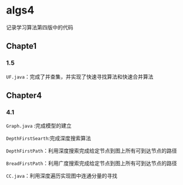 # algs4
记录学习算法第四版中的代码
## Chapte1

### 1.5
`UF.java`：完成了并查集，并实现了快速寻找算法和快速合并算法

## Chapter4
### 4.1
`Graph.java` :完成模型的建立


`DepthFirstSearth`:完成深度搜索算法


`DepthFirstPath`：利用深度搜索完成给定节点到图上所有可到达节点的路径


`BreadFirstPath`：利用广度搜索完成给定节点到图上所有可到达节点的路径

`CC.java`：利用深度遍历实现图中连通分量的寻找
